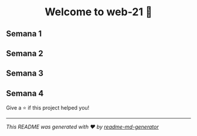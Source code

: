 <h1 align="center">Welcome to web-21 👋</h1>
<p>
</p>

## Semana 1

## Semana 2

## Semana 3

## Semana 4


Give a ⭐️ if this project helped you!

***
_This README was generated with ❤️ by [readme-md-generator](https://github.com/kefranabg/readme-md-generator)_
